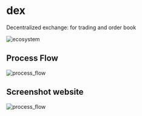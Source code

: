 # dex
Decentralized exchange: for trading and order book

![ecosystem](https://user-images.githubusercontent.com/87982183/211116116-697be9f6-5332-4f4b-925e-df0538112e08.jpg)


## Process Flow

![process_flow](https://user-images.githubusercontent.com/87982183/211114567-82578cb5-7ecb-4180-ade5-517d26156753.png)



## Screenshot website

![process_flow](https://user-images.githubusercontent.com/87982183/211114567-82578cb5-7ecb-4180-ade5-517d26156753.png)